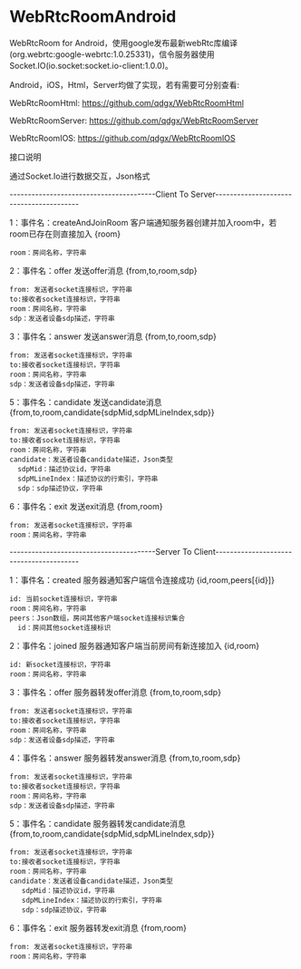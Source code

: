 # WebRtcRoomAndroid
WebRtcRoom for Android，使用google发布最新webRtc库编译(org.webrtc:google-webrtc:1.0.25331)，信令服务器使用 Socket.IO(io.socket:socket.io-client:1.0.0)。

Android，iOS，Html，Server均做了实现，若有需要可分别查看:

WebRtcRoomHtml: https://github.com/qdgx/WebRtcRoomHtml

WebRtcRoomServer: https://github.com/qdgx/WebRtcRoomServer

WebRtcRoomIOS: https://github.com/qdgx/WebRtcRoomIOS

接口说明

通过Socket.Io进行数据交互，Json格式

----------------------------------------Client To Server----------------------------------------

1：事件名：createAndJoinRoom    客户端通知服务器创建并加入room中，若room已存在则直接加入 {room}

    room：房间名称，字符串

2：事件名：offer 发送offer消息 {from,to,room,sdp}

    from: 发送者socket连接标识，字符串
    to:接收者socket连接标识，字符串
    room：房间名称，字符串
    sdp：发送者设备sdp描述，字符串

3：事件名：answer 发送answer消息 {from,to,room,sdp}

    from: 发送者socket连接标识，字符串
    to:接收者socket连接标识，字符串
    room：房间名称，字符串
    sdp：发送者设备sdp描述，字符串

5：事件名：candidate  发送candidate消息 {from,to,room,candidate{sdpMid,sdpMLineIndex,sdp}}

    from: 发送者socket连接标识，字符串
    to:接收者socket连接标识，字符串
    room：房间名称，字符串
    candidate：发送者设备candidate描述，Json类型
      sdpMid：描述协议id，字符串
      sdpMLineIndex：描述协议的行索引，字符串
      sdp：sdp描述协议，字符串
 
6：事件名：exit  发送exit消息 {from,room}

    from: 发送者socket连接标识，字符串
    room：房间名称，字符串

----------------------------------------Server To Client----------------------------------------

1：事件名：created   服务器通知客户端信令连接成功 {id,room,peers[{id}]}

    id: 当前socket连接标识，字符串
    room：房间名称，字符串
    peers：Json数组，房间其他客户端socket连接标识集合
      id：房间其他socket连接标识

2：事件名：joined   服务器通知客户端当前房间有新连接加入 {id,room}

    id: 新socket连接标识，字符串
    room：房间名称，字符串

3：事件名：offer  服务器转发offer消息 {from,to,room,sdp}

    from: 发送者socket连接标识，字符串
    to:接收者socket连接标识，字符串
    room：房间名称，字符串
    sdp：发送者设备sdp描述，字符串

4：事件名：answer  服务器转发answer消息 {from,to,room,sdp}

    from: 发送者socket连接标识，字符串
    to:接收者socket连接标识，字符串
    room：房间名称，字符串
    sdp：发送者设备sdp描述，字符串

5：事件名：candidate  服务器转发candidate消息 {from,to,room,candidate{sdpMid,sdpMLineIndex,sdp}}

    from: 发送者socket连接标识，字符串
    to:接收者socket连接标识，字符串
    room：房间名称，字符串
    candidate：发送者设备candidate描述，Json类型
       sdpMid：描述协议id，字符串
       sdpMLineIndex：描述协议的行索引，字符串
       sdp：sdp描述协议，字符串

6：事件名：exit  服务器转发exit消息 {from,room}

    from: 发送者socket连接标识，字符串
    room：房间名称，字符串
